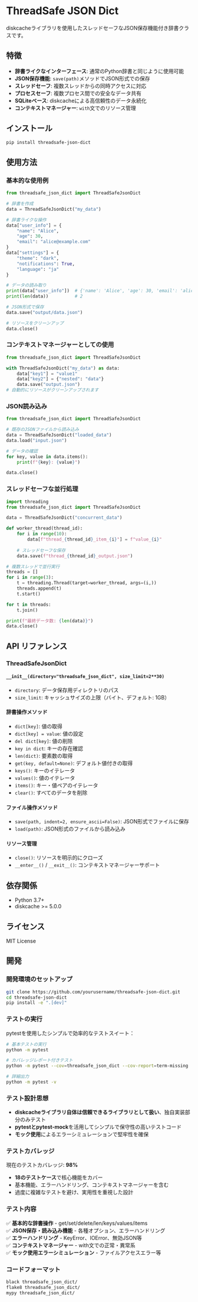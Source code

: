 # ThreadSafe JSON Dict

diskcacheライブラリを使用したスレッドセーフなJSON保存機能付き辞書クラスです。

## 特徴

- **辞書ライクなインターフェース**: 通常のPython辞書と同じように使用可能
- **JSON保存機能**: `save(path)`メソッドでJSON形式での保存
- **スレッドセーフ**: 複数スレッドからの同時アクセスに対応
- **プロセスセーフ**: 複数プロセス間での安全なデータ共有
- **SQLiteベース**: diskcacheによる高信頼性のデータ永続化
- **コンテキストマネージャー**: `with`文でのリソース管理

## インストール

```bash
pip install threadsafe-json-dict
```

## 使用方法

### 基本的な使用例

```python
from threadsafe_json_dict import ThreadSafeJsonDict

# 辞書を作成
data = ThreadSafeJsonDict("my_data")

# 辞書ライクな操作
data["user_info"] = {
    "name": "Alice",
    "age": 30,
    "email": "alice@example.com"
}
data["settings"] = {
    "theme": "dark",
    "notifications": True,
    "language": "ja"
}

# データの読み取り
print(data["user_info"])  # {'name': 'Alice', 'age': 30, 'email': 'alice@example.com'}
print(len(data))          # 2

# JSON形式で保存
data.save("output/data.json")

# リソースをクリーンアップ
data.close()
```

### コンテキストマネージャーとしての使用

```python
from threadsafe_json_dict import ThreadSafeJsonDict

with ThreadSafeJsonDict("my_data") as data:
    data["key1"] = "value1"
    data["key2"] = {"nested": "data"}
    data.save("output.json")
# 自動的にリソースがクリーンアップされます
```

### JSON読み込み

```python
from threadsafe_json_dict import ThreadSafeJsonDict

# 既存のJSONファイルから読み込み
data = ThreadSafeJsonDict("loaded_data")
data.load("input.json")

# データの確認
for key, value in data.items():
    print(f"{key}: {value}")

data.close()
```

### スレッドセーフな並行処理

```python
import threading
from threadsafe_json_dict import ThreadSafeJsonDict

data = ThreadSafeJsonDict("concurrent_data")

def worker_thread(thread_id):
    for i in range(10):
        data[f"thread_{thread_id}_item_{i}"] = f"value_{i}"
        
    # スレッドセーフな保存
    data.save(f"thread_{thread_id}_output.json")

# 複数スレッドで並行実行
threads = []
for i in range(3):
    t = threading.Thread(target=worker_thread, args=(i,))
    threads.append(t)
    t.start()

for t in threads:
    t.join()

print(f"最終データ数: {len(data)}")
data.close()
```

## API リファレンス

### ThreadSafeJsonDict

#### `__init__(directory="threadsafe_json_dict", size_limit=2**30)`

- `directory`: データ保存用ディレクトリのパス
- `size_limit`: キャッシュサイズの上限（バイト、デフォルト: 1GB）

#### 辞書操作メソッド

- `dict[key]`: 値の取得
- `dict[key] = value`: 値の設定  
- `del dict[key]`: 値の削除
- `key in dict`: キーの存在確認
- `len(dict)`: 要素数の取得
- `get(key, default=None)`: デフォルト値付きの取得
- `keys()`: キーのイテレータ
- `values()`: 値のイテレータ
- `items()`: キー・値ペアのイテレータ
- `clear()`: すべてのデータを削除

#### ファイル操作メソッド

- `save(path, indent=2, ensure_ascii=False)`: JSON形式でファイルに保存
- `load(path)`: JSON形式のファイルから読み込み

#### リソース管理

- `close()`: リソースを明示的にクローズ
- `__enter__()` / `__exit__()`: コンテキストマネージャーサポート

## 依存関係

- Python 3.7+
- diskcache >= 5.0.0

## ライセンス

MIT License

## 開発

### 開発環境のセットアップ

```bash
git clone https://github.com/yourusername/threadsafe-json-dict.git
cd threadsafe-json-dict
pip install -e ".[dev]"
```

### テストの実行

pytestを使用したシンプルで効率的なテストスイート：

```bash
# 基本テストの実行
python -m pytest

# カバレッジレポート付きテスト
python -m pytest --cov=threadsafe_json_dict --cov-report=term-missing

# 詳細出力
python -m pytest -v
```

### テスト設計思想

- **diskcacheライブラリ自体は信頼できるライブラリとして扱い**、独自実装部分のみテスト
- **pytestとpytest-mock**を活用してシンプルで保守性の高いテストコード
- **モック使用**によるエラーシミュレーションで堅牢性を確保

### テストカバレッジ

現在のテストカバレッジ: **98%**

- **18のテストケース**で核心機能をカバー
- 基本機能、エラーハンドリング、コンテキストマネージャーを含む
- 過度に複雑なテストを避け、実用性を重視した設計

### テスト内容

✅ **基本的な辞書操作** - get/set/delete/len/keys/values/items  
✅ **JSON保存・読み込み機能** - 各種オプション、エラーハンドリング  
✅ **エラーハンドリング** - KeyError、IOError、無効JSON等  
✅ **コンテキストマネージャー** - with文での正常・異常系  
✅ **モック使用エラーシミュレーション** - ファイルアクセスエラー等

### コードフォーマット

```bash
black threadsafe_json_dict/
flake8 threadsafe_json_dict/
mypy threadsafe_json_dict/
```